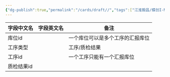 ```yaml
---
{"dg-publish":true,"permalink":"/cards/draft//","tags":["江淮毅昌/蝶创I-MES/MES"]}
---
```




| **字段中文名** | **字段英文名** | **备注**           |
| --------- | --------- | ---------------- |
| 库位id      |           | 一个库位可以是多个工序的汇报库位 |
| 工序类型      |           | 工序/质检结果          |
| 工序id      |           | 一个工序只能有一个汇报库位    |
| 质检结果id    |           |                  |

